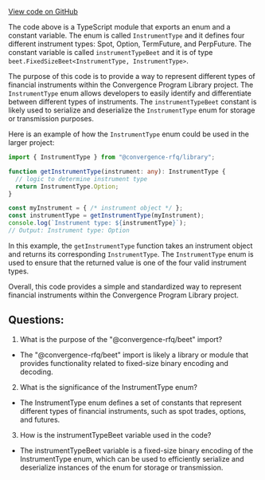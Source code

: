 [View code on GitHub](https://github.com/convergence-rfq/convergence-program-library/risk-engine/js/generated/types/InstrumentType.d.ts)

The code above is a TypeScript module that exports an enum and a constant variable. The enum is called `InstrumentType` and it defines four different instrument types: Spot, Option, TermFuture, and PerpFuture. The constant variable is called `instrumentTypeBeet` and it is of type `beet.FixedSizeBeet<InstrumentType, InstrumentType>`. 

The purpose of this code is to provide a way to represent different types of financial instruments within the Convergence Program Library project. The `InstrumentType` enum allows developers to easily identify and differentiate between different types of instruments. The `instrumentTypeBeet` constant is likely used to serialize and deserialize the `InstrumentType` enum for storage or transmission purposes. 

Here is an example of how the `InstrumentType` enum could be used in the larger project:

```typescript
import { InstrumentType } from "@convergence-rfq/library";

function getInstrumentType(instrument: any): InstrumentType {
  // logic to determine instrument type
  return InstrumentType.Option;
}

const myInstrument = { /* instrument object */ };
const instrumentType = getInstrumentType(myInstrument);
console.log(`Instrument type: ${instrumentType}`);
// Output: Instrument type: Option
```

In this example, the `getInstrumentType` function takes an instrument object and returns its corresponding `InstrumentType`. The `InstrumentType` enum is used to ensure that the returned value is one of the four valid instrument types. 

Overall, this code provides a simple and standardized way to represent financial instruments within the Convergence Program Library project.
## Questions: 
 1. What is the purpose of the "@convergence-rfq/beet" import?
- The "@convergence-rfq/beet" import is likely a library or module that provides functionality related to fixed-size binary encoding and decoding.

2. What is the significance of the InstrumentType enum?
- The InstrumentType enum defines a set of constants that represent different types of financial instruments, such as spot trades, options, and futures.

3. How is the instrumentTypeBeet variable used in the code?
- The instrumentTypeBeet variable is a fixed-size binary encoding of the InstrumentType enum, which can be used to efficiently serialize and deserialize instances of the enum for storage or transmission.